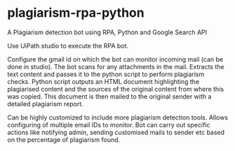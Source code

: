 # plagiarism-rpa-python
A Plagiarism detection bot using RPA, Python and Google Search API

Use UiPath studio to execute the RPA bot.

Configure the gmail id on which the bot can monitor incoming mail (can be done in studio).
The bot scans for any attachments in the mail. Extracts the text content and passes it to the python script to perform plagiarism checks.
Python script outputs an HTML document highlighting the plagiarised content and the sources of the original content from where this was copied.
This document is then mailed to the original sender with a detailed plagiarism report.

Can be highly customized to include more plagiarism detection tools.
Allows configuring of multiple email IDs to monitor.
Bot can carry out specific actions like notifying admin, sending customised mails to sender etc based on the percentage of plagiarism found.
